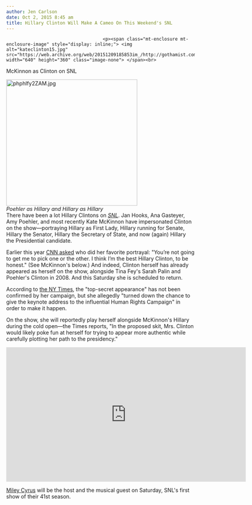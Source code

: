 ```yaml
---
author: Jen Carlson
date: Oct 2, 2015 8:45 am
title: Hillary Clinton Will Make A Cameo On This Weekend's SNL
---
```


	
										<p><span class="mt-enclosure mt-enclosure-image" style="display: inline;"> <img alt="kateclinton15.jpg" src="https://web.archive.org/web/20151209185853im_/http://gothamist.com/attachments/arts_jen/kateclinton15.jpg" width="640" height="360" class="image-none"> </span><br>
<span class="photo_caption">McKinnon as Clinton on SNL</span></p>

<p><span class="mt-enclosure mt-enclosure-image" style="display: inline;"> </span></p><div class="image-right"> <img alt="phphlfy2ZAM.jpg" src="https://web.archive.org/web/20151209185853im_/http://gothamist.com/attachments/arts_jen/phphlfy2ZAM.jpg" width="350" height="338"> <br> <i style=" width:350px; ;display:block"> Poehler as Hillary and Hillary as Hillary</i></div> There have been a lot Hillary Clintons on <a href="https://web.archive.org/web/20151209185853/http://gothamist.com/tags/snl"><em>SNL</em></a>. Jan Hooks, Ana Gasteyer, Amy Poehler, and most recently Kate McKinnon have impersonated Clinton on the show&#x2014;portraying Hillary as First Lady, Hillary running for Senate, Hillary the Senator, Hillary the Secretary of State, and now (again) Hillary the Presidential candidate. <p></p>

<p>Earlier this year <a href="https://web.archive.org/web/20151209185853/http://cnnpressroom.blogs.cnn.com/2015/07/07/cnn-exclusive-hillary-clintons-first-national-interview-of-2016-race/">CNN asked</a> who did her favorite portrayal: &quot;You&#x2019;re not going to get me to pick one or the other. I think I&#x2019;m the best Hillary Clinton, to be honest.&quot; (See McKinnon&apos;s below.) And indeed, Clinton herself has already appeared as herself on the show, alongside Tina Fey&apos;s Sarah Palin and Poehler&apos;s Clinton in 2008. And this Saturday she is scheduled to return.</p>

<p>According to <a href="https://web.archive.org/web/20151209185853/http://www.nytimes.com/politics/first-draft/2015/10/01/hillary-clinton-saturday-night-live/?smid=tw-nytimes&amp;smtyp=cur&amp;_r=0">the NY Times</a>, the &quot;top-secret appearance&quot; has not been confirmed by her campaign, but she allegedly &quot;turned down the chance to give the keynote address to the influential Human Rights Campaign&quot; in order to make it happen. </p>

<p>On the show, she will reportedly play herself alongside McKinnon&apos;s Hillary during the cold open&#x2014;the Times reports, &quot;In the proposed skit, Mrs. Clinton would likely poke fun at herself for trying to appear more authentic while carefully plotting her path to the presidency.&quot;</p>

<p><iframe width="640" height="360" src="https://web.archive.org/web/20151209185853if_/https://www.youtube.com/embed/BXdNYXMQoy8" frameborder="0" allowfullscreen></iframe></p>

<p><a href="https://web.archive.org/web/20151209185853/http://gothamist.com/2015/10/01/miley_cyrus_snl_promo.php">Miley Cyrus</a> will be the host and the musical guest on Saturday, SNL&apos;s first show of their 41st season.</p>					
										
									
				